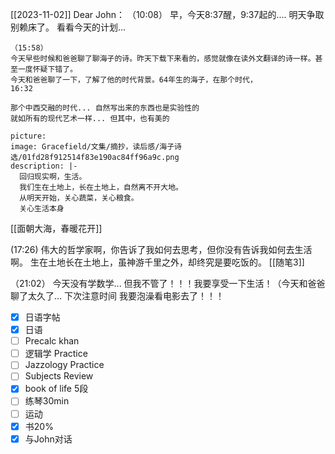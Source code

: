[[2023-11-02]]
Dear John：
  （10:08）
    早，今天8:37醒，9:37起的.... 明天争取别赖床了。
    看看今天的计划...
    
    （15:58）
    今天早些时候和爸爸聊了聊海子的诗。昨天下载下来看的，感觉就像在读外文翻译的诗一样。甚至一度怀疑下错了。
    今天和爸爸聊了一下，了解了他的时代背景。64年生的海子，在那个时代，
    16:32
    
    那个中西交融的时代... 自然写出来的东西也是实验性的
    就如所有的现代艺术一样... 但其中，也有美的

```avatar
picture: 
image: Gracefield/文集/摘抄，读后感/海子诗选/01fd28f912514f83e190ac84ff96a9c.png
description: |-
  回归现实啊，生活。
  我们生在土地上，长在土地上，自然离不开大地。
  从明天开始，关心蔬菜，关心粮食。
  关心生活本身
```

[[面朝大海，春暖花开]]



(17:26)
伟大的哲学家啊，你告诉了我如何去思考，但你没有告诉我如何去生活啊。
生在土地长在土地上，虽神游千里之外，却终究是要吃饭的。
[[随笔3]]

（21:02）
今天没有学数学... 但我不管了！！！我要享受一下生活！（今天和爸爸聊了太久了... 下次注意时间
我要泡澡看电影去了！！！












- [x] 日语字帖
- [x] 日语
- [ ] Precalc khan
- [ ] 逻辑学 Practice
- [ ] Jazzology Practice
- [ ]  Subjects Review
- [x] book of life 5段
- [ ] 练琴30min
- [ ] 运动
- [x] 书20%
- [x]  与John对话
